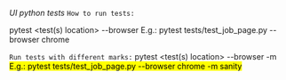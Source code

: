*UI python tests*
`How to run tests:`

pytest <test(s) location> --browser <browser name>
E.g.: pytest tests/test_job_page.py --browser chrome 

`Run tests with different marks:`
pytest <test(s) location> --browser <browser name> -m <mark>
E.g.: pytest tests/test_job_page.py --browser chrome -m sanity